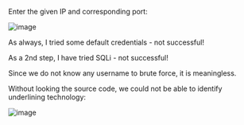 Enter the given IP and corresponding port:

![image](https://github.com/user-attachments/assets/abcffc6f-e68d-4e8c-b8c1-1dca9a0614a9)

As always, I tried some default credentials - not successful!

As a 2nd step, I have tried SQLi - not successful!

Since we do not know any username to brute force, it is meaningless.

Without looking the source code, we could not be able to identify underlining technology:

![image](https://github.com/user-attachments/assets/5a1cca32-4906-424b-9717-9dd39ba98520)
